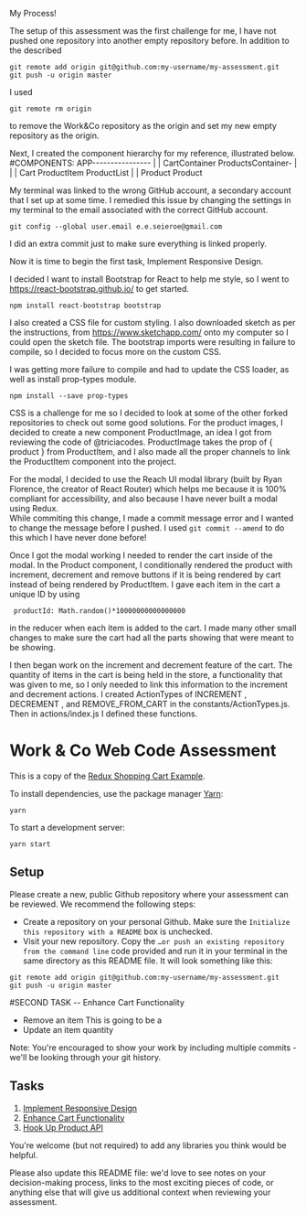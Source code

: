 My Process!

The setup of this assessment was the first challenge for me, I have not pushed one repository into another empty repository before.  In addition to the described
```
git remote add origin git@github.com:my-username/my-assessment.git
git push -u origin master
```
I used
```
git remote rm origin
```
to remove the Work&Co repository as the origin and set my new empty repository as the origin.

Next, I created the component hierarchy for my reference, illustrated below.  
#COMPONENTS:
APP----------------
  |               |
  CartContainer   ProductsContainer-
  |               |               |
  Cart            ProductItem     ProductList
  |               |
  Product         Product

My terminal was linked to the wrong GitHub account, a secondary account that I set up at some time.  I remedied this issue by changing the settings in my terminal to the email associated with the correct GitHub account.
```
git config --global user.email e.e.seieroe@gmail.com
```
I did an extra commit just to make sure everything is linked properly.

Now it is time to begin the first task, Implement Responsive Design.


I decided I want to install Bootstrap for React to help me style, so I went to
https://react-bootstrap.github.io/ to get started.
```
npm install react-bootstrap bootstrap
```
I also created a CSS file for custom styling.
I also downloaded sketch as per the instructions, from https://www.sketchapp.com/ onto my computer so I could open the sketch file.
The bootstrap imports were resulting in failure to compile, so I decided to focus more on the custom CSS.

I was getting more failure to compile and had to update the CSS loader, as well as install prop-types module.
```
npm install --save prop-types
```
CSS is a challenge for me so I decided to look at some of  the other forked repositories to check out some good solutions.  For the product images, I decided to create a new component ProductImage, an idea I got from reviewing the code of @triciacodes. ProductImage takes the prop of { product } from ProductItem, and I also made all the proper channels to link the ProductItem component into the project.

For the modal, I decided to use the Reach UI modal library (built by Ryan Florence, the creator of React Router) which helps me because it is 100% compliant for accessibility, and also because I have never built a modal using Redux.  
While commiting this change, I made a commit message error and I wanted to change the message before I pushed.
I used ``` git commit --amend ``` to do this which I have never done before!

Once I got the modal working I needed to render the cart inside of the modal.  In the Product component, I conditionally rendered the product with increment, decrement and remove buttons if it is being rendered by cart instead of being rendered by ProductItem.
I gave each item in the cart a unique ID by using
```
 productId: Math.random()*10000000000000000    
```
in the reducer when each item is added to the cart.  I made many other small changes to make sure the cart had all the parts showing that were meant to be showing.

I then began work on the increment and decrement feature of the cart.  The quantity of items in the cart is being held in the store, a functionality that was given to me, so I only needed to link this information to the increment and decrement actions.
I created ActionTypes of INCREMENT , DECREMENT , and REMOVE_FROM_CART in the constants/ActionTypes.js.  Then in actions/index.js I defined these functions.





# Work & Co Web Code Assessment

This is a copy of the [Redux Shopping Cart Example](https://github.com/reactjs/redux/tree/master/examples/shopping-cart).

To install dependencies, use the package manager [Yarn](https://yarnpkg.com/en/):

```
yarn
```

To start a development server:

```
yarn start
```

## Setup

Please create a new, public Github repository where your assessment can be reviewed. We recommend the following steps:

- Create a repository on your personal Github. Make sure the `Initialize this repository with a README` box is unchecked.
- Visit your new repository. Copy the `…or push an existing repository from the command line` code provided and run it in your terminal in the same directory as this README file. It will look something like this:

```
git remote add origin git@github.com:my-username/my-assessment.git
git push -u origin master
```


#SECOND TASK -- Enhance Cart Functionality

- Remove an item
This is going to be a
- Update an item quantity


Note: You're encouraged to show your work by including multiple commits - we'll be looking through your git history.

## Tasks

1. [Implement Responsive Design](/tasks/01-responsive-design.md)
2. [Enhance Cart Functionality](/tasks/02-cart-enhancements.md)
3. [Hook Up Product API](/tasks/03-product-api.md)

You're welcome (but not required) to add any libraries you think would be helpful.

Please also update this README file: we'd love to see notes on your decision-making process, links to the most exciting pieces of code, or anything else that will give us additional context when reviewing your assessment.

